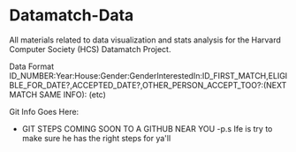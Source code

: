 # Datamatch-Data
All materials related to data visualization and stats analysis for the Harvard Computer Society (HCS) Datamatch Project.

Data Format
ID_NUMBER:Year:House:Gender:GenderInterestedIn:ID_FIRST_MATCH,ELIGIBLE_FOR_DATE?,ACCEPTED_DATE?,OTHER_PERSON_ACCEPT_TOO?:(NEXT MATCH SAME INFO): (etc)

Git Info Goes Here:
- GIT STEPS COMING SOON TO A GITHUB NEAR YOU
	-p.s Ife is try to make sure he has the right steps for ya'll